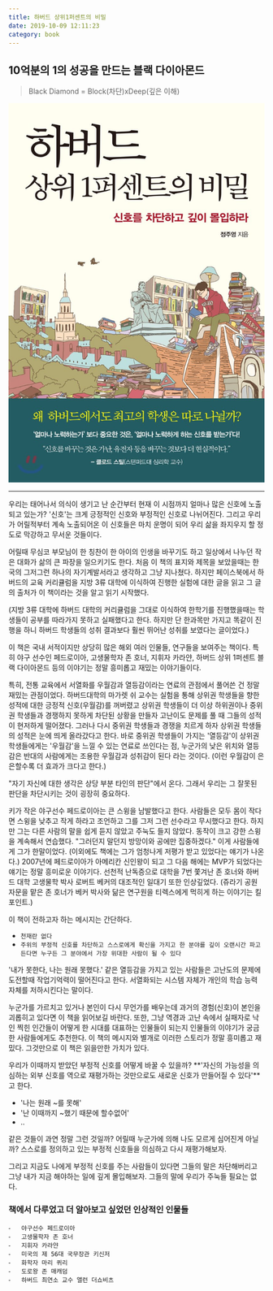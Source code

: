 ```yaml
---
title: 하버드 상위1퍼센트의 비밀
date: 2019-10-09 12:11:23
category: book
---
```


## 10억분의 1의 성공을 만드는 블랙 다이아몬드

> Black Diamond = Block(차단)xDeep(깊은 이해)

![](./images/harvard-1-percent.jpg)

---

우리는 태어나서 의식이 생기고 난 순간부터 현재 이 시점까지 얼마나 많은 신호에 노출되고 있는가? '신호'는 크게 긍정적인 신호와 부정적인 신호로 나뉘어진다. 그리고 우리가 어릴적부터 계속 노출되어온 이 신호들은 마치 운명이 되어 우리 삶을 좌지우지 할 정도로 막강하고 무서운 것들이다.

어릴때 무심코 부모님이 한 칭찬이 한 아이의 인생을 바꾸기도 하고 일상에서 나누던 작은 대화가 삶의 큰 파장을 일으키기도 한다. 처음 이 책의 표지와 제목을 보았을때는 한국의 그저그런 하나의 자기계발서라고 생각하고 그냥 지나쳤다. 하지만 페이스북에서 하버드의 교육 커리큘럼을 지방 3류 대학에 이식하여 진행한 실험에 대한 글을 읽고 그 글의 출처가 이 책이라는 것을 알고 읽기 시작했다.

(지방 3류 대학에 하버드 대학의 커리큘럼을 그대로 이식하여 한학기를 진행했을때는 학생들이 공부를 따라가지 못하고 실패했다고 한다. 하지만 단 한과목만 가지고 똑같이 진행을 하니 하버드 학생들의 성취 결과보다 훨씬 뛰어난 성취를 보였다는 글이었다.)

이 책은 국내 서적이지만 상당히 많은 해외 여러 인물들, 연구들을 보여주는 책이다. 특히 야구 선수인 페드로이아, 고생물학자 존 호너, 지휘자 카라얀, 하버드 상위 1퍼센트 블랙 다이아몬드 등의 이야기는 정말 흥미롭고 재밌는 이야기들이다.

특히, 전통 교육에서 서열화를 우월감과 열등감이라는 연료의 관점에서 풀어쓴 건 정말 재밌는 관점이었다.
하버드대학의 마가렛 쉬 교수는 실험을 통해 상위권 학생들을 향한 성적에 대한 긍정적 신호(우월감)를 꺼버렸고 상위권 학생들이 더 이상 하위권이나 중위권 학생들과 경쟁하지 못하게 차단된 상황을 만들자 고난이도 문제를 풀 때 그들의 성적이 현저하게 떨어졌다. 그러나 다시 중위권 학생들과 경쟁을 치르게 하자 상위권 학생들의 성적은 눈에 띄게 올라갔다고 한다. 바로 중위권 학생들이 가지는 '열등감'이 상위권 학생들에게는 '우월감'을 느낄 수 있는 연료로 쓰인다는 점, 누군가의 낮은 위치와 열등감은 반대의 사람에게는 조용한 우월감과 성취감이 된다 라는 것이다. (이런 우월감이 은은할수록 더 효과가 크다고 한다.)

"자기 자신에 대한 생각은 상당 부분 타인의 판단"에서 온다. 그래서 우리는 그 잘못된 판단을 차단시키는 것이 굉장히 중요하다.

키가 작은 야구선수 페드로이아는 큰 스윙을 남발했다고 한다. 사람들은 모두 몸이 작다면 스윙을 낮추고 작게 하라고 조언하고 그를 그저 그런 선수라고 무시했다고 한다. 하지만 그는 다른 사람의 말을 쉽게 듣지 않았고 주눅도 들지 않았다. 동작이 크고 강한 스윙을 계속해서 연습했다. "그러던지 말던지 방망이와 공에만 집중하겠다." 이게 사람들에게 그가 한말이었다. (이외에도 책에는 그가 엄청나게 저평가 받고 있었다는 얘기가 나온다.)
2007년에 페드로이아가 아메리칸 신인왕이 되고 그 다음 해에는 MVP가 되었다는 얘기는 정말 흥미로운 이야기다.
선천적 난독증으로 대학을 7번 쫓겨난 존 호너와 하버드 대학 고생물학 박사 로버트 베커의 대조적인 일대기 또한 인상깊었다. (쥬라기 공원 자문을 맡은 존 호너가 베커 박사와 닮은 연구원을 티렉스에게 먹히게 하는 이야기는 킬포인트.)

이 책이 전하고자 하는 메시지는 간단하다.

- `천재란 없다`
- `주위의 부정적 신호를 차단하고 스스로에게 확신을 가지고 한 분야를 깊이 오랜시간 파고든다면 누구든 그 분야에서 가장 위대한 사람이 될 수 있다`

'내가 못한다, 나는 원래 못했다.' 같은 열등감을 가지고 있는 사람들은 고난도의 문제에 도전할때 작업기억력이 떨어진다고 한다. 서열화되는 시스템 자체가 개인의 학습 능력 자체를 저하시킨다는 말이다.

누군가를 가르치고 있거나 본인이 다시 무언가를 배우는데 과거의 경험(신호)이 본인을 괴롭히고 있다면 이 책을 읽어보길 바란다.
또한, 그냥 역경과 고난 속에서 실패자로 낙인 찍힌 인간들이 어떻게 한 시대를 대표하는 인물들이 되는지 인물들의 이야기가 궁금한 사람들에게도 추천한다. 이 책의 메시지와 별개로 이러한 스토리가 정말 흥미롭고 재밌다. 그것만으로 이 책은 읽을만한 가치가 있다.

우리가 이때까지 받았던 부정적 신호를 어떻게 바꿀 수 있을까?
**'자신의 가능성을 의심하는 외부 신호를 역으로 재평가하는 것만으로도 새로운 신호가 만들어질 수 있다'**고 한다.

- '나는 원래 ~를 못해'
- '난 이때까지 ~했기 때문에 할수없어'
- ..

같은 것들이 과연 정말 그런 것일까? 어릴때 누군가에 의해 나도 모르게 심어진게 아닐까? 스스로를 정의하고 있는 부정적 신호들을 의심하고 다시 재평가해보자.

그리고 지금도 나에게 부정적 신호를 주는 사람들이 있다면 그들의 말은 차단해버리고 그냥 내가 지금 해야하는 일에 깊게 몰입해보자. 그들의 말에 우리가 주눅들 필요는 없다.

### 책에서 다루었고 더 알아보고 싶었던 인상적인 인물들

    ⁃	야구선수 페드로이아
    ⁃	고생물학자 존 호너
    ⁃	지휘자 카라얀
    ⁃	미국의 제 56대 국무장관 키신저
    ⁃	화학자 마리 퀴리
    ⁃	도로왕 존 매캐덤
    ⁃	하버드 최연소 교수 앨런 더쇼비츠
